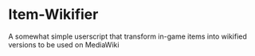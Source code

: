 # Item-Wikifier
A somewhat simple userscript that transform in-game items into wikified versions to be used on MediaWiki
